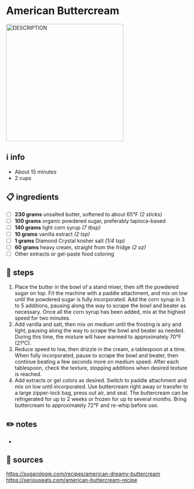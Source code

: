 # American Buttercream
<img src="URL" alt="DESCRIPTION" width="320"/>  

## ℹ️ info
* About 15 minutes  
* 2 cups  

## 📋 ingredients
- [ ] **230	grams**	unsalted butter, softened to about 65°F *(2 sticks)*
- [ ] **100	grams**	organic powdered sugar, preferably tapioca-based
- [ ] **140	grams**	light corn syrup *(7 tbsp)*
- [ ] **10	grams**	vanilla extract *(2 tsp)*
- [ ] **1	grams**	Diamond Crystal kosher salt *(1/4 tsp)*
- [ ] **60	grams**	heavy cream, straight from the fridge *(2 oz)*
- [ ] Other extracts or gel-paste food coloring

## 🔪 steps
1. Place the butter in the bowl of a stand mixer, then sift the powdered sugar on top. Fit the machine with a paddle attachment, and mix on low until the powdered sugar is fully incorporated. Add the corn syrup in 3 to 5 additions, pausing along the way to scrape the bowl and beater as necessary. Once all the corn syrup has been added, mix at the highest speed for two minutes.
2. Add vanilla and salt, then mix on medium until the frosting is airy and light, pausing along the way to scrape the bowl and beater as needed. During this time, the mixture will have warmed to approximately 70°F (21°C).
3. Reduce speed to low, then drizzle in the cream, a tablespoon at a time. When fully incorporated, pause to scrape the bowl and beater, then continue beating a few seconds more on medium speed. After each tablespoon, check the texture, stopping additions when desired texture is reached.
4. Add extracts or gel colors as desired. Switch to paddle attachment and mix on low until incorporated. Use buttercream right away or transfer to a large zipper-lock bag, press out air, and seal. The buttercream can be refrigerated for up to 2 weeks or frozen for up to several months. Bring buttercream to approximately 72°F and re-whip before use.

## ✏️ notes
* 

## 🔗 sources
https://sugarologie.com/recipes/american-dreamy-buttercream  
https://seriouseats.com/american-buttercream-recipe  
